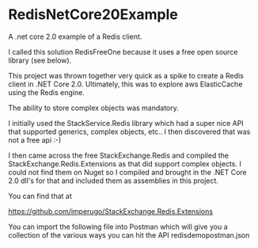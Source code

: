 # RedisNetCore20Example
A .net core 2.0 example of a Redis client.

I called this solution RedisFreeOne because it uses a free open source library (see below).

This project was thrown together very quick as a spike to create a Redis client in .NET Core 2.0.  Ultimately, this was to explore aws ElasticCache
using the Redis engine. 

The ability to store complex objects was mandatory.

I initially used the StackService.Redis library which had a super nice API that supported generics, complex objects, etc..  I then discovered 
that was not a free api  :-)

I then came across the free StackExchange.Redis and compiled the StackExchange.Redis.Extensions as that did support complex objects. 
I could not find them on Nuget so I compiled and brought in the .NET Core 2.0 dll's for that and included them as assemblies in this project.

You can find that at

https://github.com/imperugo/StackExchange.Redis.Extensions

You can import the following file into Postman which will give you a collection of the various ways you can hit the API
redisdemopostman.json  

